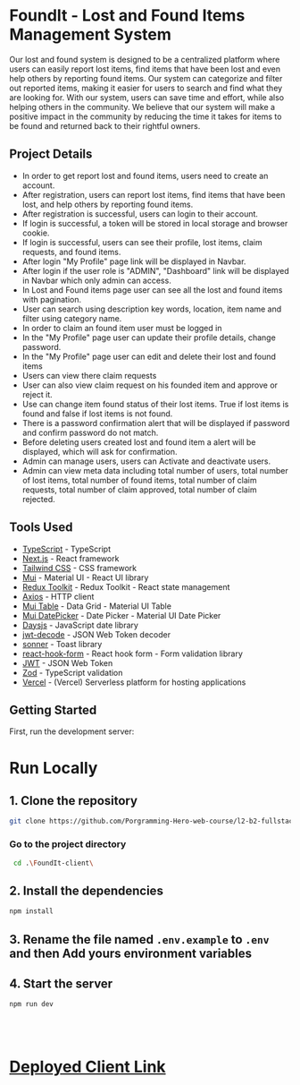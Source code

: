 # FoundIt - Lost and Found Items Management System

Our lost and found system is designed to be a centralized platform where users can easily report lost items, find items that have been lost and even help others by reporting found items. Our system can categorize and filter out reported items, making it easier for users to search and find what they are looking for. With our system, users can save time and effort, while also helping others in the community. We believe that our system will make a positive impact in the community by reducing the time it takes for items to be found and returned back to their rightful owners.

## Project Details

- In order to get report lost and found items, users need to create an account.
- After registration, users can report lost items, find items that have been lost, and help others by reporting found items.
- After registration is successful, users can login to their account.
- If login is successful, a token will be stored in local storage and browser cookie.
- If login is successful, users can see their profile, lost items, claim requests, and found items.
- After login "My Profile" page link will be displayed in Navbar.
- After login if the user role is "ADMIN", "Dashboard" link will be displayed in Navbar which only admin can access.
- In Lost and Found items page user can see all the lost and found items with pagination.
- User can search using description key words, location, item name and filter using category name.
- In order to claim an found item user must be logged in
- In the "My Profile" page user can update their profile details, change password.
- In the "My Profile" page user can edit and delete their lost and found items
- Users can view there claim requests
- User can also view claim request on his founded item and approve or reject it.
- Use can change item found status of their lost items. True if lost items is found and false if lost items is not found.
- There is a password confirmation alert that will be displayed if password and confirm password do not match.
- Before deleting users created lost and found item a alert will be displayed, which will ask for confirmation.
- Admin can manage users, users can Activate and deactivate users.
- Admin can view meta data including total number of users, total number of lost items, total number of found items, total number of claim requests, total number of claim approved, total number of claim rejected.

## Tools Used

- [TypeScript](https://www.typescriptlang.org/) - TypeScript
- [Next.js](https://nextjs.org/) - React framework
- [Tailwind CSS](https://tailwindcss.com/) - CSS framework
- [Mui](https://mui.com/) - Material UI - React UI library
- [Redux Toolkit](https://redux-toolkit.js.org/) - Redux Toolkit - React state management
- [Axios](https://axios-http.com/docs/intro) - HTTP client
- [Mui Table](https://mui.com/material-ui/react-table/) - Data Grid - Material UI Table
- [Mui DatePicker](https://mui.com/x/react-date-pickers/) - Date Picker - Material UI Date Picker
- [Daysjs](https://day.js.org/) - JavaScript date library
- [jwt-decode](https://github.com/auth0/jwt-decode) - JSON Web Token decoder
- [sonner](https://sonner.vercel.app/) - Toast library
- [react-hook-form](https://react-hook-form.com/) - React hook form - Form validation library
- [JWT](https://jwt.io/) - JSON Web Token
- [Zod](https://zod.dev/) - TypeScript validation
- [Vercel](https://vercel.com/) - (Vercel) Serverless platform for hosting applications

## Getting Started

First, run the development server:

# Run Locally

## 1. Clone the repository

```bash
git clone https://github.com/Porgramming-Hero-web-course/l2-b2-fullstack-track-assignment-8-sajid1545.git
```

### Go to the project directory

```bash
 cd .\FoundIt-client\
```

## 2. Install the dependencies

```bash
npm install
```

## 3. Rename the file named `.env.example` to `.env` and then Add yours environment variables

## 4. Start the server

```bash
npm run dev
```

<br>
<br>

# [Deployed Client Link](https://assignment-9-client.vercel.app/)
